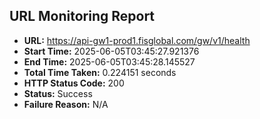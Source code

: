 ## URL Monitoring Report

- **URL:** https://api-gw1-prod1.fisglobal.com/gw/v1/health
- **Start Time:** 2025-06-05T03:45:27.921376
- **End Time:** 2025-06-05T03:45:28.145527
- **Total Time Taken:** 0.224151 seconds
- **HTTP Status Code:** 200
- **Status:** Success
- **Failure Reason:** N/A

